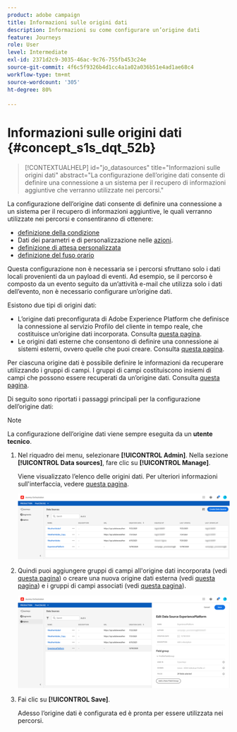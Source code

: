 ```yaml
---
product: adobe campaign
title: Informazioni sulle origini dati
description: Informazioni su come configurare un’origine dati
feature: Journeys
role: User
level: Intermediate
exl-id: 2371d2c9-3035-46ac-9c76-755fb453c24e
source-git-commit: 4f6c5f9326b4d1cc4a1a02a036b51e4ad1ae68c4
workflow-type: tm+mt
source-wordcount: '305'
ht-degree: 80%

---
```


# Informazioni sulle origini dati {#concept_s1s_dqt_52b}

>[!CONTEXTUALHELP]
>id="jo_datasources"
>title="Informazioni sulle origini dati"
>abstract="La configurazione dell’origine dati consente di definire una connessione a un sistema per il recupero di informazioni aggiuntive che verranno utilizzate nei percorsi."

La configurazione dell’origine dati consente di definire una connessione a un sistema per il recupero di informazioni aggiuntive, le quali verranno utilizzate nei percorsi e consentiranno di ottenere:

* [definizione della condizione](../building-journeys/condition-activity.md)
* Dati dei parametri e di personalizzazione nelle [azioni](../action/action.md).
* [definizione di attesa personalizzata](../building-journeys/wait-activity.md#custom)
* [definizione del fuso orario](../building-journeys/timezone-management.md)

Questa configurazione non è necessaria se i percorsi sfruttano solo i dati locali provenienti da un payload di eventi. Ad esempio, se il percorso è composto da un evento seguito da un’attività e-mail che utilizza solo i dati dell’evento, non è necessario configurare un’origine dati.

Esistono due tipi di origini dati:

* L’origine dati preconfigurata di Adobe Experience Platform che definisce la connessione al servizio Profilo del cliente in tempo reale, che costituisce un’origine dati incorporata. Consulta [questa pagina](../datasource/adobe-experience-platform-data-source.md).
* Le origini dati esterne che consentono di definire una connessione ai sistemi esterni, ovvero quelle che puoi creare. Consulta [questa pagina](../datasource/external-data-sources.md).

Per ciascuna origine dati è possibile definire le informazioni da recuperare utilizzando i gruppi di campi. I gruppi di campi costituiscono insiemi di campi che possono essere recuperati da un’origine dati. Consulta [questa pagina](../datasource/field-groups.md).

Di seguito sono riportati i passaggi principali per la configurazione dell’origine dati:

>[!NOTE]
>
>La configurazione dell’origine dati viene sempre eseguita da un **utente tecnico**.

1. Nel riquadro dei menu, selezionare **[!UICONTROL Admin]**. Nella sezione **[!UICONTROL Data sources]**, fare clic su **[!UICONTROL Manage]**.

   Viene visualizzato l’elenco delle origini dati. Per ulteriori informazioni sull&#39;interfaccia, vedere [questa pagina](../about/user-interface.md).

   ![](../assets/journey18.png)

1. Quindi puoi aggiungere gruppi di campi all&#39;origine dati incorporata (vedi [questa pagina](../datasource/adobe-experience-platform-data-source.md)) o creare una nuova origine dati esterna (vedi [questa pagina](../datasource/external-data-sources.md)) e i gruppi di campi associati (vedi [questa pagina](../datasource/field-groups.md)).

   ![](../assets/journey23.png)

1. Fai clic su **[!UICONTROL Save]**.

   Adesso l’origine dati è configurata ed è pronta per essere utilizzata nei percorsi.

